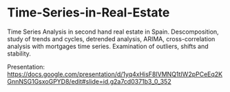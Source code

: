 # Time-Series-in-Real-Estate
Time Series Analysis in second hand real estate in Spain. Descomposition, study of trends and cycles, detrended analysis, ARIMA, cross-correlation analysis with mortgages time series. Examination of outliers, shifts and stability.

Presentation: https://docs.google.com/presentation/d/1yq4xHisF8IVMNQ1tIW2pPCeEq2KGnnNSG1GsxoGPYD8/edit#slide=id.g2a7cd0371b3_0_352
